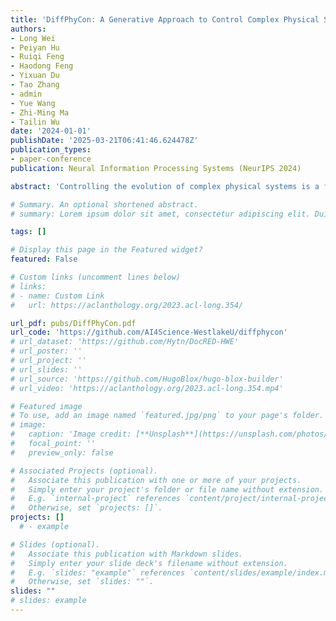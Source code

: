```yaml
---
title: 'DiffPhyCon: A Generative Approach to Control Complex Physical Systems'
authors:
- Long Wei
- Peiyan Hu
- Ruiqi Feng
- Haodong Feng
- Yixuan Du
- Tao Zhang
- admin
- Yue Wang
- Zhi-Ming Ma
- Tailin Wu
date: '2024-01-01'
publishDate: '2025-03-21T06:41:46.624478Z'
publication_types:
- paper-conference
publication: Neural Information Processing Systems (NeurIPS 2024)

abstract: 'Controlling the evolution of complex physical systems is a fundamental task across science and engineering. Classical techniques suffer from limited applicability or huge computational costs. On the other hand, recent deep learning and reinforcement learning-based approaches often struggle to optimize long-term control sequences under the constraints of system dynamics. In this work, we introduce Diffusion Physical systems Control (DiffPhyCon), a new class of method to address the physical systems control problem. DiffPhyCon excels by simultaneously minimizing both the learned generative energy function and the predefined control objectives across the entire trajectory and control sequence. Thus, it can explore globally and plan near-optimal control sequences. Moreover, we enhance DiffPhyCon with prior reweighting, enabling the discovery of control sequences that significantly deviate from the training distribution. We test our method on three tasks: 1D Burgers equation, 2D jellyfish movement control, and 2D high-dimensional smoke control, where our generated jellyfish dataset is released as a benchmark for complex physical system control research. Our method outperforms widely applied classical approaches and state-of-the-art deep learning and reinforcement learning methods. Notably, DiffPhyCon unveils an intriguing fast-close-slow-open pattern observed in the jellyfish, aligning with established findings in the field of fluid dynamics. The project website, jellyfish dataset, and code can be found at https://github.com/AI4Science-WestlakeU/diffphycon.'

# Summary. An optional shortened abstract.
# summary: Lorem ipsum dolor sit amet, consectetur adipiscing elit. Duis posuere tellus ac convallis placerat. Proin tincidunt magna sed ex sollicitudin condimentum.

tags: []

# Display this page in the Featured widget?
featured: False

# Custom links (uncomment lines below)
# links:
# - name: Custom Link
#   url: https://aclanthology.org/2023.acl-long.354/

url_pdf: pubs/DiffPhyCon.pdf
url_code: 'https://github.com/AI4Science-WestlakeU/diffphycon'
# url_dataset: 'https://github.com/Hytn/DocRED-HWE'
# url_poster: ''
# url_project: ''
# url_slides: ''
# url_source: 'https://github.com/HugoBlox/hugo-blox-builder'
# url_video: 'https://aclanthology.org/2023.acl-long.354.mp4'

# Featured image
# To use, add an image named `featured.jpg/png` to your page's folder.
# image:
#   caption: 'Image credit: [**Unsplash**](https://unsplash.com/photos/pLCdAaMFLTE)'
#   focal_point: ''
#   preview_only: false

# Associated Projects (optional).
#   Associate this publication with one or more of your projects.
#   Simply enter your project's folder or file name without extension.
#   E.g. `internal-project` references `content/project/internal-project/index.md`.
#   Otherwise, set `projects: []`.
projects: []
  # - example

# Slides (optional).
#   Associate this publication with Markdown slides.
#   Simply enter your slide deck's filename without extension.
#   E.g. `slides: "example"` references `content/slides/example/index.md`.
#   Otherwise, set `slides: ""`.
slides: ""
# slides: example
---
```

